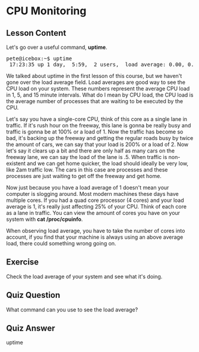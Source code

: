 # CPU Monitoring

## Lesson Content

Let's go over a useful command, <b>uptime</b>.

<pre>
pete@icebox:~$ uptime
 17:23:35 up 1 day,  5:59,  2 users,  load average: 0.00, 0.02, 0.05
</pre>

We talked about uptime in the first lesson of this course, but we haven't gone over the load average field. Load averages are good way to see the CPU load on your system. These numbers represent the average CPU load in 1, 5, and 15 minute intervals. What do I mean by CPU load, the CPU load is the average number of processes that are waiting to be executed by the CPU.

Let's say you have a single-core CPU, think of this core as a single lane in traffic. If it's rush hour on the freeway, this lane is gonna be really busy and traffic is gonna be at 100% or a load of 1. Now the traffic has become so bad, it's backing up the freeway and getting the regular roads busy by twice the amount of cars, we can say that your load is 200% or a load of 2. Now let's say it clears up a bit and there are only half as many cars on the freeway lane, we can say the load of the lane is .5. When traffic is non-existent and we can get home quicker, the load should ideally be very low, like 2am traffic low. The cars in this case are processes and these processes are just waiting to get off the freeway and get home.

Now just because you have a load average of 1 doesn't mean your computer is slogging around. Most modern machines these days have multiple cores. If you had a quad core processor (4 cores) and your load average is 1, it's really just affecting 25% of your CPU. Think of each core as a lane in traffic. You can view the amount of cores you have on your system with <b>cat /proc/cpuinfo</b>.

When observing load average, you have to take the number of cores into account, if you find that your machine is always using an above average load, there could something wrong going on. 

## Exercise

Check the load average of your system and see what it's doing. 

## Quiz Question

What command can you use to see the load average?

## Quiz Answer

uptime